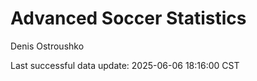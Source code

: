 # Advanced Soccer Statistics
Denis Ostroushko

<!-- gfm -->

Last successful data update: 2025-06-06 18:16:00 CST
